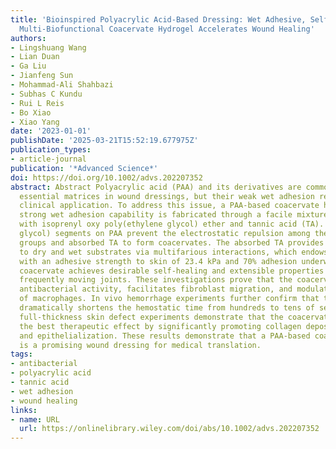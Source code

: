 ```yaml
---
title: 'Bioinspired Polyacrylic Acid-Based Dressing: Wet Adhesive, Self-Healing, and
  Multi-Biofunctional Coacervate Hydrogel Accelerates Wound Healing'
authors:
- Lingshuang Wang
- Lian Duan
- Ga Liu
- Jianfeng Sun
- Mohammad-Ali Shahbazi
- Subhas C Kundu
- Rui L Reis
- Bo Xiao
- Xiao Yang
date: '2023-01-01'
publishDate: '2025-03-21T15:52:19.677975Z'
publication_types:
- article-journal
publication: '*Advanced Science*'
doi: https://doi.org/10.1002/advs.202207352
abstract: Abstract Polyacrylic acid (PAA) and its derivatives are commonly used as
  essential matrices in wound dressings, but their weak wet adhesion restricts the
  clinical application. To address this issue, a PAA-based coacervate hydrogel with
  strong wet adhesion capability is fabricated through a facile mixture of PAA copolymers
  with isoprenyl oxy poly(ethylene glycol) ether and tannic acid (TA). The poly(ethylene
  glycol) segments on PAA prevent the electrostatic repulsion among the ionized carboxyl
  groups and absorbed TA to form coacervates. The absorbed TA provides solid adhesion
  to dry and wet substrates via multifarious interactions, which endows the coacervate
  with an adhesive strength to skin of 23.4 kPa and 70% adhesion underwater. This
  coacervate achieves desirable self-healing and extensible properties suitable for
  frequently moving joints. These investigations prove that the coacervate has strong
  antibacterial activity, facilitates fibroblast migration, and modulates M1/M2 polarization
  of macrophages. In vivo hemorrhage experiments further confirm that the coacervate
  dramatically shortens the hemostatic time from hundreds to tens of seconds. In addition,
  full-thickness skin defect experiments demonstrate that the coacervate achieves
  the best therapeutic effect by significantly promoting collagen deposition, angiogenesis,
  and epithelialization. These results demonstrate that a PAA-based coacervate hydrogel
  is a promising wound dressing for medical translation.
tags:
- antibacterial
- polyacrylic acid
- tannic acid
- wet adhesion
- wound healing
links:
- name: URL
  url: https://onlinelibrary.wiley.com/doi/abs/10.1002/advs.202207352
---
```

